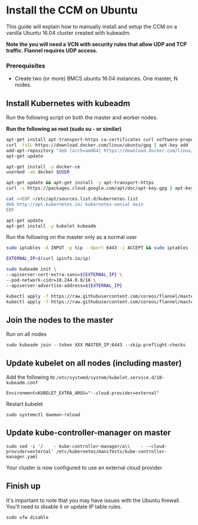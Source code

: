 # Install the CCM on Ubuntu

This guide will explain how to manually install and setup the CCM on a vanilla
Ubuntu 16.04 cluster created with kubeadm.

**Note the you will need a VCN with security rules that allow UDP and TCP
traffic. Flannel requires UDP access.**

### Prerequisites

 - Create two (or more) BMCS ubuntu 16.04 instances. One master, N nodes.

## Install Kubernetes with kubeadm

Run the following script on both the master and worker nodes.

**Run the following as root (sudo su - or similar)**

```bash
apt-get install apt-transport-https ca-certificates curl software-properties-common
curl -fsSL https://download.docker.com/linux/ubuntu/gpg | apt-key add -
add-apt-repository "deb [arch=amd64] https://download.docker.com/linux/ubuntu xenial stable"
apt-get update

apt-get install -y docker-ce
usermod -aG docker $USER

apt-get update && apt-get install -y apt-transport-https
curl -s https://packages.cloud.google.com/apt/doc/apt-key.gpg | apt-key add -

cat <<EOF >/etc/apt/sources.list.d/kubernetes.list
deb http://apt.kubernetes.io/ kubernetes-xenial main
EOF

apt-get update
apt-get install -y kubelet kubeadm
```

Run the following on the master only as a normal user

```bash
sudo iptables -A INPUT -p tcp --dport 6443 -j ACCEPT && sudo iptables -F

EXTERNAL_IP=$(curl ipinfo.io/ip)

sudo kubeadm init \
--apiserver-cert-extra-sans=${EXTERNAL_IP} \
--pod-network-cidr=10.244.0.0/16 \
--apiserver-advertise-address=${EXTERNAL_IP}

kubectl apply -f https://raw.githubusercontent.com/coreos/flannel/master/Documentation/kube-flannel.yml
kubectl apply -f https://raw.githubusercontent.com/coreos/flannel/master/Documentation/kube-flannel-rbac.yml
```

## Join the nodes to the master

Run on all nodes

```
sudo kubeadm join --token XXX MASTER_IP:6443 --skip-preflight-checks
```

## Update kubelet on all nodes (including master)

Add the following to `/etc/systemd/system/kubelet.service.d/10-kubeadm.conf`

```
Environment=KUBELET_EXTRA_ARGS="--cloud-provider=external"
```

Restart kubelet

```
sudo systemctl daemon-reload
```

## Update kube-controller-manager on master

```
sudo sed -i '/    - kube-controller-manager/a\\    - --cloud-provider=external' /etc/kubernetes/manifests/kube-controller-manager.yaml
```

Your cluster is now configured to use an external cloud provider.

## Finish up

It's important to note that you may have issues with the Ubuntu firewall. You'll
need to disable it or update IP table rules.

```
sudo ufw disable
```

